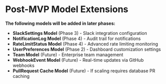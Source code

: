 # Post-MVP Model Extensions

**The following models will be added in later phases:**

- **SlackSettings Model** (Phase 3) - Slack integration configuration
- **NotificationLog Model** (Phase 4) - Audit trail for notifications  
- **RateLimitStatus Model** (Phase 4) - Advanced rate limiting monitoring
- **UserPreferences Model** (Phase 2) - Dashboard customization settings
- **Team Model** (Future) - Enterprise team management
- **WebhookEvent Model** (Future) - Real-time updates via GitHub webhooks
- **PullRequest Cache Model** (Future) - If scaling requires database PR caching
